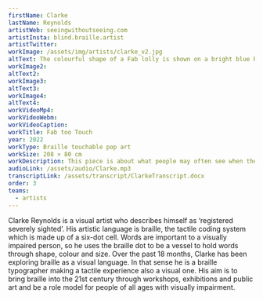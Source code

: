 ```yaml
---
firstName: Clarke
lastName: Reynolds
artistWeb: seeingwithoutseeing.com
artistInsta: blind.braille.artist
artistTwitter:
workImage: /assets/img/artists/clarke_v2.jpg
altText: The colourful shape of a Fab lolly is shown on a bright blue background. The image is made of braille in spots of different colours to show the lolly’s chocolate-dipped top, bands of red and white and the lolly’s stick.
workImage2:
altText2:
workImage3:
altText3:
workImage4:
altText4:
workVideoMp4:
workVideoWebm:
workVideoCaption:
workTitle: Fab too Touch
year: 2022
workType: Braille touchable pop art
workSize: 208 × 80 cm
workDescription: This piece is about what people may often see when they see a blind person "Oh that person is blind, they cannot see anything". But blindness is a spectrum and there is so much that people, and galleries, do not understand around sight loss. When people see the Fab ice lolly that's all they see. But there's so much more hidden in the image... "just like me..." says the artist. The Fab ice lolly can be touched by everyone, but only truly understood by those who read braille. For those who can’t there is an audio-description.
audioLink: /assets/audio/Clarke.mp3
transcriptLink: /assets/transcript/ClarkeTranscript.docx
order: 3
teams:
  - artists
---
```


Clarke Reynolds is a visual artist who describes himself as ‘registered severely sighted’. His artistic language is braille, the tactile coding system which is made up of a six-dot cell. Words are important to a visually impaired person, so he uses the braille dot to be a vessel to hold words through shape, colour and size. Over the past 18 months, Clarke has been exploring braille as a visual language. In that sense he is a braille typographer making a tactile experience also a visual one. His aim is to bring braille into the 21st century through workshops, exhibitions and public art and be a role model for people of all ages with visually impairment.
